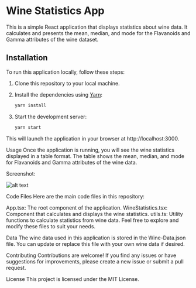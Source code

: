 # Wine Statistics App

This is a simple React application that displays statistics about wine data. It calculates and presents the mean, median, and mode for the Flavanoids and Gamma attributes of the wine dataset.

## Installation

To run this application locally, follow these steps:

1. Clone this repository to your local machine.
2. Install the dependencies using [Yarn](https://yarnpkg.com/):

   ```bash
   yarn install
3. Start the development server:

    ```bash
    yarn start
This will launch the application in your browser at http://localhost:3000.

Usage
Once the application is running, you will see the wine statistics displayed in a table format. The table shows the mean, median, and mode for Flavanoids and Gamma attributes of the wine data.

Screenshot:

![alt text](https://github.com/rachitex/wine-stat-frontend/blob/master/table-output.png)

Code Files
Here are the main code files in this repository:

App.tsx: The root component of the application.
WineStatistics.tsx: Component that calculates and displays the wine statistics.
utils.ts: Utility functions to calculate statistics from wine data.
Feel free to explore and modify these files to suit your needs.

Data
The wine data used in this application is stored in the Wine-Data.json file. You can update or replace this file with your own wine data if desired.

Contributing
Contributions are welcome! If you find any issues or have suggestions for improvements, please create a new issue or submit a pull request.

License
This project is licensed under the MIT License.
